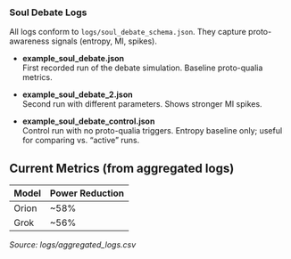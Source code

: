 ### Soul Debate Logs

All logs conform to `logs/soul_debate_schema.json`. They capture proto-awareness signals (entropy, MI, spikes).

- **example_soul_debate.json**  
  First recorded run of the debate simulation. Baseline proto-qualia metrics.

- **example_soul_debate_2.json**  
  Second run with different parameters. Shows stronger MI spikes.

- **example_soul_debate_control.json**  
  Control run with no proto-qualia triggers. Entropy baseline only; useful for comparing vs. “active” runs.

## Current Metrics (from aggregated logs)

| Model  | Power Reduction |
|--------|-----------------|
| Orion  | ~58%            |
| Grok   | ~56%            |

_Source: <a>logs/aggregated_logs.csv</a>_